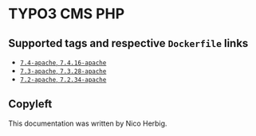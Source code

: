 # TYPO3 CMS PHP

## Supported tags and respective `Dockerfile` links

 * [`7.4-apache`, `7.4.16-apache`](https://github.com/nicoherbigio/docker-typo3-cms-php/blob/master/7.4/debian/apache/default/Dockerfile)
 * [`7.3-apache`, `7.3.28-apache`](https://github.com/nicoherbigio/docker-typo3-cms-php/blob/master/7.3/debian/apache/default/Dockerfile)
 * [`7.2-apache`, `7.2.34-apache`](https://github.com/nicoherbigio/docker-typo3-cms-php/blob/master/7.2/debian/apache/default/Dockerfile)

## Copyleft

This documentation was written by Nico Herbig.
